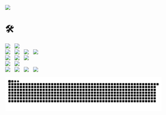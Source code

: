 <a href="https://velog.io/@devjcode" target="_blank"><img src="https://img.shields.io/badge/Blog-20C997?style=flat-square&logo=Velog&logoColor=white"/></a>

# 🛠
<img src="https://img.shields.io/badge/Python-3776AB?style=flat-square&logo=Python&logoColor=white" style="margin-right: 10px;"/> <img src="https://img.shields.io/badge/Django-092E20?style=flat-square&logo=Django&logoColor=white" style="margin-right: 10px;"/><br />
<img src="https://img.shields.io/badge/HTML5-E34F26?style=flat-square&logo=HTML5&logoColor=white" style="margin-right: 10px;"/> <img src="https://img.shields.io/badge/CSS3-1572B6?style=flat-square&logo=CSS3&logoColor=white" style="margin-right: 10px;"/> <img src="https://img.shields.io/badge/JavaScript-F7DF1E?style=flat-square&logo=JavaScript&logoColor=white" style="margin-right: 10px;"/> <img src="https://img.shields.io/badge/React-61DAFB?style=flat-square&logo=React&logoColor=white"/> <br />
<img src="https://img.shields.io/badge/Amazon EC2-FF9900?style=flat-square&logo=Amazon EC2&logoColor=white" style="margin-right: 10px;"/>
<img src="https://img.shields.io/badge/Amazon RDS-527FFF?style=flat-square&logo=Amazon RDS&logoColor=white" style="margin-right: 10px;"/> <img src="https://img.shields.io/badge/Amazon S3-569A31?style=flat-square&logo=Amazon S3&logoColor=white"/> <br /> <img src="https://img.shields.io/badge/Visual Studio Code-007ACC?style=flat-square&logo=Visual Studio Code&logoColor=white" style="margin-right: 10px;"/> <img src="https://img.shields.io/badge/PyCharm-000000?style=flat-square&logo=PyCharm&logoColor=white"/> <br />
<img src="https://img.shields.io/badge/Figma-F24E1E?style=flat-square&logo=Figma&logoColor=white " style="margin-right: 10px;"/> <img src="https://img.shields.io/badge/Notion-000000?style=flat-square&logo=Notion&logoColor=white" style="margin-right: 10px;"/> <img src="https://img.shields.io/badge/Slack-4A154B?style=flat-square&logo=Slack&logoColor=white" style="margin-right: 10px;"/> <img src="https://img.shields.io/badge/Discord-5865F2?style=flat-square&logo=Discord&logoColor=white"/>


  ![snake gif](https://github.com/devjcode/devjcode/blob/output/github-contribution-grid-snake.svg)
